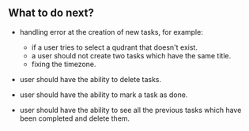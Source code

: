 ## What to do next?

- handling error at the creation of new tasks, for example:
    - if a user tries to select a qudrant that doesn't exist.
    - a user should not create two tasks which have the same title.
    - fixing the timezone.

- user should have the ability to delete tasks.
- user should have the ability to mark a task as done.
- user should have the ability to see all the previous tasks which have been completed and delete them.

